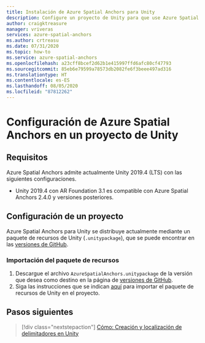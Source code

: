 ```yaml
---
title: Instalación de Azure Spatial Anchors para Unity
description: Configure un proyecto de Unity para que use Azure Spatial Anchors.
author: craigktreasure
manager: vriveras
services: azure-spatial-anchors
ms.author: crtreasu
ms.date: 07/31/2020
ms.topic: how-to
ms.service: azure-spatial-anchors
ms.openlocfilehash: a23cff8bcef2d62b1e415997ffd6afc80cf47793
ms.sourcegitcommit: 85eb6e79599a78573db2082fe6f3beee497ad316
ms.translationtype: HT
ms.contentlocale: es-ES
ms.lasthandoff: 08/05/2020
ms.locfileid: "87812262"
---
```

# <a name="configuring-azure-spatial-anchors-in-a-unity-project"></a>Configuración de Azure Spatial Anchors en un proyecto de Unity

## <a name="requirements"></a>Requisitos

Azure Spatial Anchors admite actualmente Unity 2019.4 (LTS) con las siguientes configuraciones.

* Unity 2019.4 con AR Foundation 3.1 es compatible con Azure Spatial Anchors 2.4.0 y versiones posteriores.

## <a name="configuring-a-project"></a>Configuración de un proyecto

Azure Spatial Anchors para Unity se distribuye actualmente mediante un paquete de recursos de Unity (`.unitypackage`), que se puede encontrar en las [versiones de GitHub](https://github.com/Azure/azure-spatial-anchors-samples/releases).

### <a name="import-the-asset-package"></a>Importación del paquete de recursos

1. Descargue el archivo `AzureSpatialAnchors.unitypackage` de la versión que desea como destino en la página de [versiones de GitHub](https://github.com/Azure/azure-spatial-anchors-samples/releases).
2. Siga las instrucciones que se indican [aquí](https://docs.unity3d.com/Manual/AssetPackagesImport.html) para importar el paquete de recursos de Unity en el proyecto.

## <a name="next-steps"></a>Pasos siguientes

> [!div class="nextstepaction"]
> [Cómo: Creación y localización de delimitadores en Unity](./create-locate-anchors-unity.md)
